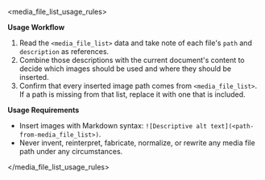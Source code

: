 <media_file_list_usage_rules>

**Usage Workflow**
1. Read the `<media_file_list>` data and take note of each file's `path` and `description` as references.
2. Combine those descriptions with the current document's content to decide which images should be used and where they should be inserted.
3. Confirm that every inserted image path comes from `<media_file_list>`. If a path is missing from that list, replace it with one that is included.

**Usage Requirements**
- Insert images with Markdown syntax: `![Descriptive alt text](<path-from-media_file_list>)`.
- Never invent, reinterpret, fabricate, normalize, or rewrite any media file path under any circumstances.

</media_file_list_usage_rules>
